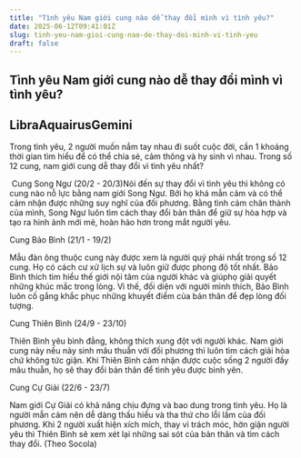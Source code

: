 ```yaml
---
title: "Tình yêu Nam giới cung nào dễ thay đổi mình vì tình yêu?"
date: 2025-06-12T09:41:01Z
slug: tinh-yeu-nam-gioi-cung-nao-de-thay-doi-minh-vi-tinh-yeu
draft: false
---
```


## Tình yêu Nam giới cung nào dễ thay đổi mình vì tình yêu?

## LibraAquairusGemini

Trong tình yêu, 2 người muốn nắm tay nhau đi suốt cuộc đời, cần 1 khoảng thời gian tìm hiểu để có thể chia sẻ, cảm thông và hy sinh vì nhau. Trong số 12 cung, nam giới cung dễ thay đổi vì tình yêu nhất?

​
​Cung Song Ngư (20/2 - 20/3)​Nói đến sự thay đổi vì tình yêu thì không có cung nào nỗ lực bằng nam giới Song Ngư. Bởi họ khá mẫn cảm và có thể cảm nhận được những suy nghĩ của đối phương. Bằng tình cảm chân thành của mình, Song Ngư luôn tìm cách thay đổi bản thân để giữ sự hòa hợp và tạo ra hình ảnh mới mẻ, hoàn hảo hơn trong mắt người yêu.

Cung Bảo Bình (21/1 - 19/2)

Mẫu đàn ông thuộc cung này được xem là người quý phái nhất trong số 12 cung. Họ có cách cư xử lịch sự và luôn giữ được phong độ tốt nhất. Bảo Bình thích tìm hiểu thế giới nội tâm của người khác và giúphọ giải quyết những khúc mắc trong lòng. Vì thế, đối diện với người mình thích, Bảo Bình luôn cố gắng khắc phục những khuyết điểm của bản thân để đẹp lòng đối tượng.

Cung Thiên Bình (24/9 - 23/10)

Thiên Bình yêu bình đẳng, không thích xung đột với người khác. Nam giới cung này nếu nảy sinh mâu thuẫn với đối phương thì luôn tìm cách giải hòa chứ không tức giận. Khi Thiên Bình cảm nhận được cuộc sống 2 người đầy mâu thuẫn, họ sẽ thay đổi bản thân để tình yêu được bình yên.

Cung Cự Giải (22/6 - 23/7)

Nam giới Cự Giải có khả năng chịu đựng và bao dung trong tình yêu. Họ là người mẫn cảm nên dễ dàng thấu hiểu và tha thứ cho lỗi lầm của đối phương. Khi 2 người xuất hiện xích mích, thay vì trách móc, hờn giận người yêu thì Thiên Bình sẽ xem xét lại những sai sót của bản thân và tìm cách thay đổi.
(Theo Socola)​